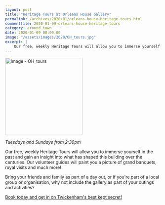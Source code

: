 ```yaml
---
layout: post
title: "Heritage Tours at Orleans House Gallery"
permalink: /archives/2020/01/orleans-house-heritage-tours.html
commentfile: 2020-01-09-orleans-house-heritage-tours
category: around_town
date: 2020-01-09 00:00:00
image: "/assets/images/2020/OH_tours.jpg"
excerpt: |
    Our free, weekly Heritage Tours will allow you to immerse yourself in the past and gain an insight into what has shaped this building over the centuries. Our volunteer guides will paint you a picture of grand banquets, royal visits and much more!
---
```


<a href="/assets/images/2020/OH_tours.jpg" title="Click for a larger image"><img src="/assets/images/2020/OH_tours-thumb.jpg" width="250" alt="Image - OH_tours"  class="photo right"/></a>

*Tuesdays and Sundays from 2:30pm*

Our free, weekly Heritage Tours will allow you to immerse yourself in the past and gain an insight into what has shaped this building over the centuries. Our volunteer guides will paint you a picture of grand banquets, royal visits and much more!

Bring your friends and family as part of a day out, or if you're part of a local group or organisation, why not include the gallery as part of your outings and activities?

[Book today and get in on Twickenham's best kept secret!](https://www.orleanshousegallery.org/event-categories/tours/)
